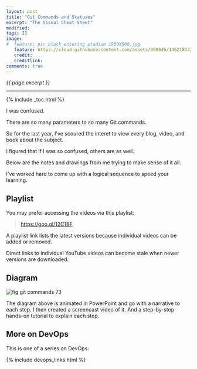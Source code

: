 ```yaml
---
layout: post
title: "Git Commands and Statuses"
excerpt: "The Visual Cheat Sheet"
modified:
tags: []
image:
#  feature: pic black entering stadium 1900X500.jpg
   feature: https://cloud.githubusercontent.com/assets/300046/14621833/d9af8f54-0582-11e6-9c88-7e8d1cead630.jpg 
   credit: 
   creditlink: 
comments: true
---
```

<i>{{ page.excerpt }}</i>
<hr />

{% include _toc.html %}

I was confused.

There are so many parameters to so many Git commands.

So for the last year, I've scoured the interet to view every blog, video, and book about the subject.

I figured that if I was so confused, others are as well.

Below are the notes and drawings from me trying to make sense of it all.

I've worked hard to come up with a logical sequence to speed your learning.


## Playlist

You may prefer accessing the videos via this playlist:

> <a target="_blank" href="https://goo.gl/12C1BF">https://goo.gl/12C1BF</a>

A playlist link lists the latest versions because individual videos can be added or removed.

Direct links to individual YouTube videos can become stale when newer versions are downloaded.


## Diagram

<img alt="fig git commands 73" src="https://cloud.githubusercontent.com/assets/300046/14056725/8d952e7e-f2b5-11e5-8a24-bbe0b81e42b4.png"><!-- width="735" --> 

The diagram above is animated in PowerPoint and go with a narrative to each step.
I then created a screencast video of it.
And a step-by-step hands-on tutorial to explain each step.


## More on DevOps #

This is one of a series on DevOps:

{% include devops_links.html %}
